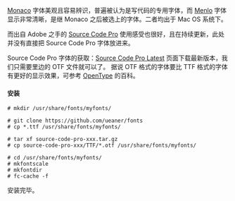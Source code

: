 
[Monaco] 字体美观且容易辨识，普遍被认为是写代码的专用字体，而 [Menlo] 字体显示非常清晰，是继 Monaco 之后被选上的字体。二者均出于 Mac OS 系统下。

而出自 Adobe 之手的 [Source Code Pro] 使用感受也很好，且在持续更新，此处并没有直接把 Source Code Pro 字体放进来。

Source Code Pro 字体的获取：[Source Code Pro Latest] 页面下载最新版本，我们只需要里边的 OTF 文件就可以了。
据说 OTF 格式的字体要比 TTF 格式的字体有更好的显示效果，可参考 [OpenType] 的百科。

#### 安装 

    # mkdir /usr/share/fonts/myfonts/

    # git clone https://github.com/ueaner/fonts
    # cp *.ttf /usr/share/fonts/myfonts/

    # tar xf source-code-pro-xxx.tar.gz
    # cp source-code-pro-xxx/TTF/*.otf /usr/share/fonts/myfonts/

    # cd /usr/share/fonts/myfonts/
    # mkfontscale
    # mkfontdir
    # fc-cache -f

安装完毕。

[Monaco]: http://zh.wikipedia.org/wiki/Monaco
[Menlo]: http://zh.wikipedia.org/wiki/Menlo
[Source Code Pro]: https://github.com/adobe-fonts/source-code-pro
[Source Code Pro Latest]: https://github.com/adobe-fonts/source-code-pro/releases/latest
[OpenType]: http://baike.baidu.com/view/1352360.htm
